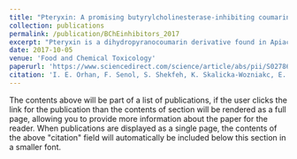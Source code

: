 ```yaml
---
title: "Pteryxin: A promising butyrylcholinesterase-inhibiting coumarin derivative from Mutellina purpurea."
collection: publications
permalink: /publication/BChEinhibitors_2017
excerpt: "Pteryxin is a dihydropyranocoumarin derivative found in Apiaceae family. In this study, pteryxin, which was previously isolated from the fruits of Mutellina purpurea, was investigated for its inhibitory potential against acetylcholinesterase (AChE) and butyrylcholinesterase (BChE), which are the key enzymes in the pathology of Alzheimer's disease (AD). The compound was tested in vitro using ELISA microplate reader at 100 μg/ml and found to cause 9.30 ± 1.86% and 91.62 ± 1.53% inhibition against AChE and BChE, respectively. According to our results, pteryxin (IC50 = 12.96 ± 0.70 μg/ml) was found to be a more active inhibitor of BChE than galanthamine (IC50 = 22.16 ± 0.91 μg/ml; 81.93± 2.52% of inhibition at 100 μg/ml). Further study on pteryxin using molecular docking experiments revealed different possible binding modes with both polar and hydrophobic interactions inside the binding pocket of BChE. Top docking solution points out to the formation of two hydrogen bonds with the catalytic residues S198 and H438 of BChE as well as a strong pi-pi stacking with W231."
date: 2017-10-05
venue: 'Food and Chemical Toxicology'
paperurl: 'https://www.sciencedirect.com/science/article/abs/pii/S0278691517301096'
citation: 'I. E. Orhan, F. Senol, S. Shekfeh, K. Skalicka-Wozniakc, E. Banoglu, Pteryxin - A promising butyrylcholinesterase-inhibiting coumarin derivative from Mutellina purpurea. 2017, Food. Chem. Tox., 109, 970-974.'
---
```


The contents above will be part of a list of publications, if the user clicks the link for the publication than the contents of section will be rendered as a full page, allowing you to provide more information about the paper for the reader. When publications are displayed as a single page, the contents of the above "citation" field will automatically be included below this section in a smaller font.

